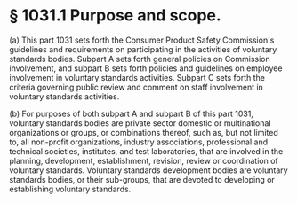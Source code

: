 # § 1031.1   Purpose and scope.

(a) This part 1031 sets forth the Consumer Product Safety Commission's guidelines and requirements on participating in the activities of voluntary standards bodies. Subpart A sets forth general policies on Commission involvement, and subpart B sets forth policies and guidelines on employee involvement in voluntary standards activities. Subpart C sets forth the criteria governing public review and comment on staff involvement in voluntary standards activities.


(b) For purposes of both subpart A and subpart B of this part 1031, voluntary standards bodies are private sector domestic or multinational organizations or groups, or combinations thereof, such as, but not limited to, all non-profit organizations, industry associations, professional and technical societies, institutes, and test laboratories, that are involved in the planning, development, establishment, revision, review or coordination of voluntary standards. Voluntary standards development bodies are voluntary standards bodies, or their sub-groups, that are devoted to developing or establishing voluntary standards.




